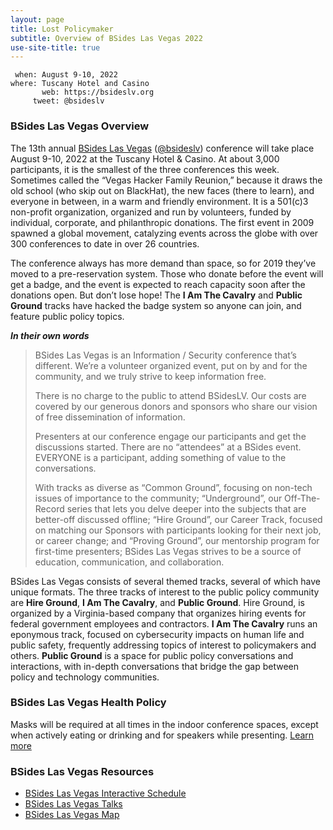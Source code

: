 ```yaml
---
layout: page
title: Lost Policymaker
subtitle: Overview of BSides Las Vegas 2022
use-site-title: true
---
```


```
 when: August 9-10, 2022
where: Tuscany Hotel and Casino
       web: https://bsideslv.org
     tweet: @bsideslv
```

### BSides Las Vegas Overview

The 13th annual [BSides Las Vegas](https://bsideslv.org) ([@bsideslv](https://twitter.com/bsideslv)) conference will take place August 9-10, 2022 at the Tuscany Hotel & Casino. At about 3,000 participants, it is the smallest of the three conferences this week. Sometimes called the “Vegas Hacker Family Reunion,” because it draws the old school (who skip out on BlackHat), the new faces (there to learn), and everyone in between, in a warm and friendly environment. It is a 501(c)3 non-profit organization, organized and run by volunteers, funded by individual, corporate, and philanthropic donations. The first event in 2009 spawned a global movement, catalyzing events across the globe with over 300 conferences to date in over 26 countries.

The conference always has more demand than space, so for 2019 they’ve moved to a pre-reservation system. Those who donate before the event will get a badge, and the event is expected to reach capacity soon after the donations open. But don’t lose hope! The **I Am The Cavalry** and **Public Ground** tracks have hacked the badge system so anyone can join, and feature public policy topics.

***In their own words***
>BSides Las Vegas is an Information / Security conference that’s different. We’re a volunteer organized event, put on by and for the community, and we truly strive to keep information free.
>
>There is no charge to the public to attend BSidesLV. Our costs are covered by our generous donors and sponsors who share our vision of free dissemination of information.
>
>Presenters at our conference engage our participants and get the discussions started. There are no “attendees” at a BSides event. EVERYONE is a participant, adding something of value to the conversations.
>
>With tracks as diverse as “Common Ground”, focusing on non-tech issues of importance to the community; “Underground”, our Off-The-Record series that lets you delve deeper into the subjects that are better-off discussed offline; “Hire Ground”, our Career Track, focused on matching our Sponsors with participants looking for their next job, or career change; and “Proving Ground”, our mentorship program for first-time presenters; BSides Las Vegas strives to be a source of education, communication, and collaboration.

BSides Las Vegas consists of several themed tracks, several of which have unique formats. The three tracks of interest to the public policy community are **Hire Ground**, **I Am The Cavalry**, and **Public Ground**. Hire Ground, is organized by a Virginia-based company that organizes hiring events for federal government employees and contractors. **I Am The Cavalry** runs an eponymous track, focused on cybersecurity impacts on human life and public safety, frequently addressing topics of interest to policymakers and others. **Public Ground** is a space for public policy conversations and interactions, with in-depth conversations that bridge the gap between policy and technology communities.

### BSides Las Vegas Health Policy
Masks will be required at all times in the indoor conference spaces, except when actively eating or drinking and for speakers while presenting. [Learn more](https://bsideslv.org/covid)

### BSides Las Vegas Resources
* [BSides Las Vegas Interactive Schedule](https://bsideslv.org/schedule)
* [BSides Las Vegas Talks](https://www.bsideslv.org/talks)
* [BSides Las Vegas Map](https://bsideslv.org/assets/bsideslv.map.2022.pdf)
